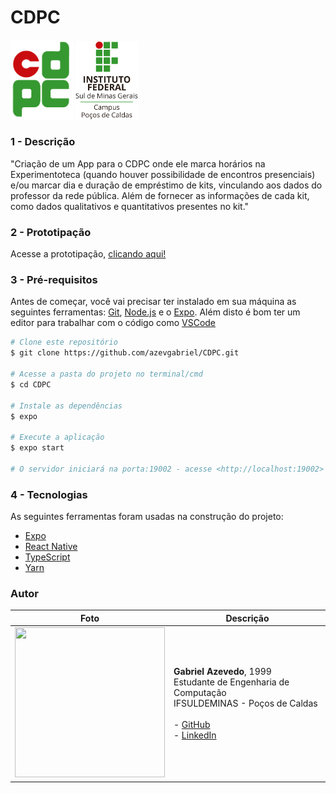 # CDPC

<div float="left">
  <img src="src/assets/cdpc_logo.png" width="100px"/>
  <img src="src/assets/if_logo.png" width="100px"/>
</div>

### 1 - Descrição

"Criação de um App para o CDPC onde ele marca horários na Experimentoteca (quando houver possibilidade de encontros
presenciais) e/ou marcar dia e duração de empréstimo de kits, vinculando aos
dados do professor da rede pública. Além de fornecer as informações de cada kit,
como dados qualitativos e quantitativos presentes no kit."

### 2 - Prototipação

Acesse a prototipação, <a href="https://whimsical.com/cdpc-GC1JSnTZoS3ZGKyAp1VCnM">clicando aqui!</a>

### 3 - Pré-requisitos

Antes de começar, você vai precisar ter instalado em sua máquina as seguintes ferramentas:
[Git](https://git-scm.com), [Node.js](https://nodejs.org/en/) e o [Expo](https://docs.expo.io/).
Além disto é bom ter um editor para trabalhar com o código como [VSCode](https://code.visualstudio.com/)

```bash
# Clone este repositório
$ git clone https://github.com/azevgabriel/CDPC.git

# Acesse a pasta do projeto no terminal/cmd
$ cd CDPC

# Instale as dependências
$ expo

# Execute a aplicação
$ expo start

# O servidor iniciará na porta:19002 - acesse <http://localhost:19002>
```

### 4 - Tecnologias

As seguintes ferramentas foram usadas na construção do projeto:

- [Expo](https://expo.io/)
- [React Native](https://reactnative.dev/)
- [TypeScript](https://www.typescriptlang.org/)
- [Yarn](https://yarnpkg.com/)

### Autor

Foto   | Descrição
--------- | ------
<img src="https://github.com/azevgabriel.png" width="240" height="240"/>| <strong>Gabriel Azevedo</strong>, 1999 </br> Estudante de Engenharia de Computação </br>IFSULDEMINAS - Poços de Caldas</br></br> - <a href="https://github.com/azevgabriel">GitHub</a> </br> - <a href="https://www.linkedin.com/in/azevgabriel/">LinkedIn</a>
